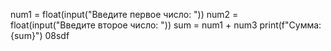 num1 = float(input("Введите первое число: "))
num2 = float(input("Введите второе число: "))
sum = num1 + num3
print(f"Сумма: {sum}")
08sdf
